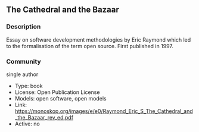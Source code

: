 ## The Cathedral and the Bazaar

### Description

Essay on software development methodologies by Eric Raymond which led to the formalisation of the term open source.
First published in 1997.

### Community

single author

- Type: book
- License: Open Publication License
- Models: open software, open models
- Link: <https://monoskop.org/images/e/e0/Raymond_Eric_S_The_Cathedral_and_the_Bazaar_rev_ed.pdf>
- Active: no

